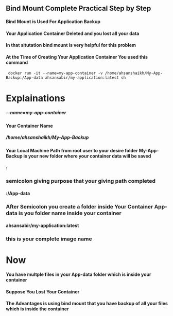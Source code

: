 ## Bind Mount Complete  Practical Step by Step


#### Bind Mount is Used For Application Backup
#### Your Application Container Deleted and you lost all your data 
#### In that situtation bind mount is very helpful for this problem
#### At the Time of Creating Your Application Container You used this command 
     
     docker run -it --name=my-app-container -v /home/ahsanshaikh/My-App-Backup:/App-data ahsansabir/my-application:latest sh
     
     
# Explainations 

#####  --name=my-app-container         
####  Your Container Name


##### /home/ahsanshaikh/My-App-Backup    
#### Your Local Machine Path from root user to your desire folder My-App-Backup is your new folder where your container data will be saved 


##### : 
### semicolon giving purpose that your giving path completed 


#### :/App-data
### After Semicolon you create a folder inside Your Container  App-data is you folder name inside your container 


#### ahsansabir/my-application:latest
### this is your complete image name




# Now 
#### You have multple files in your App-data folder which is inside your container 
#### Suppose You Lost Your Container 
#### The Advantages is using bind mount that you have backup of all your files  which is inside the container 



